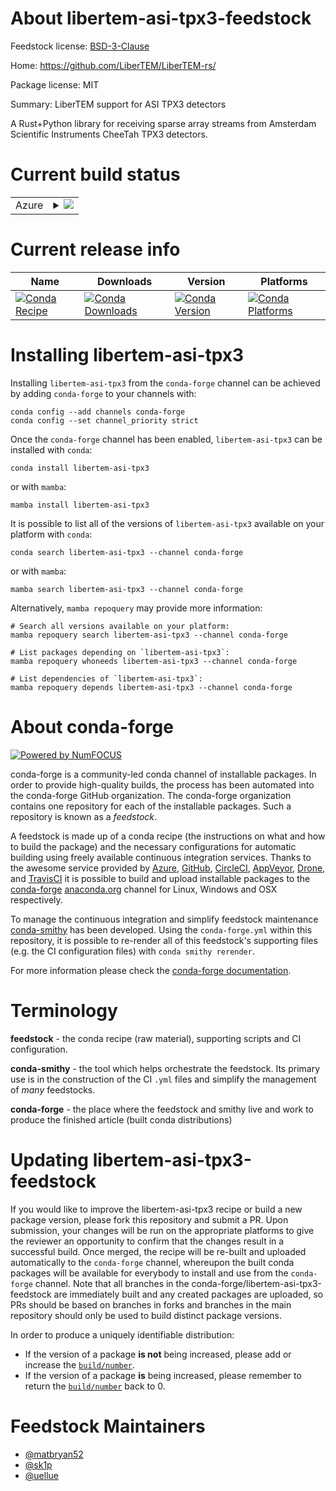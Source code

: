 About libertem-asi-tpx3-feedstock
=================================

Feedstock license: [BSD-3-Clause](https://github.com/conda-forge/libertem-asi-tpx3-feedstock/blob/main/LICENSE.txt)

Home: https://github.com/LiberTEM/LiberTEM-rs/

Package license: MIT

Summary: LiberTEM support for ASI TPX3 detectors

A Rust+Python library for receiving sparse array
streams from Amsterdam Scientific Instruments
CheeTah TPX3 detectors.


Current build status
====================


<table>
    
  <tr>
    <td>Azure</td>
    <td>
      <details>
        <summary>
          <a href="https://dev.azure.com/conda-forge/feedstock-builds/_build/latest?definitionId=19659&branchName=main">
            <img src="https://dev.azure.com/conda-forge/feedstock-builds/_apis/build/status/libertem-asi-tpx3-feedstock?branchName=main">
          </a>
        </summary>
        <table>
          <thead><tr><th>Variant</th><th>Status</th></tr></thead>
          <tbody><tr>
              <td>linux_64_python3.10.____cpython</td>
              <td>
                <a href="https://dev.azure.com/conda-forge/feedstock-builds/_build/latest?definitionId=19659&branchName=main">
                  <img src="https://dev.azure.com/conda-forge/feedstock-builds/_apis/build/status/libertem-asi-tpx3-feedstock?branchName=main&jobName=linux&configuration=linux%20linux_64_python3.10.____cpython" alt="variant">
                </a>
              </td>
            </tr><tr>
              <td>linux_64_python3.11.____cpython</td>
              <td>
                <a href="https://dev.azure.com/conda-forge/feedstock-builds/_build/latest?definitionId=19659&branchName=main">
                  <img src="https://dev.azure.com/conda-forge/feedstock-builds/_apis/build/status/libertem-asi-tpx3-feedstock?branchName=main&jobName=linux&configuration=linux%20linux_64_python3.11.____cpython" alt="variant">
                </a>
              </td>
            </tr><tr>
              <td>linux_64_python3.12.____cpython</td>
              <td>
                <a href="https://dev.azure.com/conda-forge/feedstock-builds/_build/latest?definitionId=19659&branchName=main">
                  <img src="https://dev.azure.com/conda-forge/feedstock-builds/_apis/build/status/libertem-asi-tpx3-feedstock?branchName=main&jobName=linux&configuration=linux%20linux_64_python3.12.____cpython" alt="variant">
                </a>
              </td>
            </tr><tr>
              <td>linux_64_python3.9.____cpython</td>
              <td>
                <a href="https://dev.azure.com/conda-forge/feedstock-builds/_build/latest?definitionId=19659&branchName=main">
                  <img src="https://dev.azure.com/conda-forge/feedstock-builds/_apis/build/status/libertem-asi-tpx3-feedstock?branchName=main&jobName=linux&configuration=linux%20linux_64_python3.9.____cpython" alt="variant">
                </a>
              </td>
            </tr><tr>
              <td>osx_64_python3.10.____cpython</td>
              <td>
                <a href="https://dev.azure.com/conda-forge/feedstock-builds/_build/latest?definitionId=19659&branchName=main">
                  <img src="https://dev.azure.com/conda-forge/feedstock-builds/_apis/build/status/libertem-asi-tpx3-feedstock?branchName=main&jobName=osx&configuration=osx%20osx_64_python3.10.____cpython" alt="variant">
                </a>
              </td>
            </tr><tr>
              <td>osx_64_python3.11.____cpython</td>
              <td>
                <a href="https://dev.azure.com/conda-forge/feedstock-builds/_build/latest?definitionId=19659&branchName=main">
                  <img src="https://dev.azure.com/conda-forge/feedstock-builds/_apis/build/status/libertem-asi-tpx3-feedstock?branchName=main&jobName=osx&configuration=osx%20osx_64_python3.11.____cpython" alt="variant">
                </a>
              </td>
            </tr><tr>
              <td>osx_64_python3.12.____cpython</td>
              <td>
                <a href="https://dev.azure.com/conda-forge/feedstock-builds/_build/latest?definitionId=19659&branchName=main">
                  <img src="https://dev.azure.com/conda-forge/feedstock-builds/_apis/build/status/libertem-asi-tpx3-feedstock?branchName=main&jobName=osx&configuration=osx%20osx_64_python3.12.____cpython" alt="variant">
                </a>
              </td>
            </tr><tr>
              <td>osx_64_python3.9.____cpython</td>
              <td>
                <a href="https://dev.azure.com/conda-forge/feedstock-builds/_build/latest?definitionId=19659&branchName=main">
                  <img src="https://dev.azure.com/conda-forge/feedstock-builds/_apis/build/status/libertem-asi-tpx3-feedstock?branchName=main&jobName=osx&configuration=osx%20osx_64_python3.9.____cpython" alt="variant">
                </a>
              </td>
            </tr><tr>
              <td>win_64_python3.10.____cpython</td>
              <td>
                <a href="https://dev.azure.com/conda-forge/feedstock-builds/_build/latest?definitionId=19659&branchName=main">
                  <img src="https://dev.azure.com/conda-forge/feedstock-builds/_apis/build/status/libertem-asi-tpx3-feedstock?branchName=main&jobName=win&configuration=win%20win_64_python3.10.____cpython" alt="variant">
                </a>
              </td>
            </tr><tr>
              <td>win_64_python3.11.____cpython</td>
              <td>
                <a href="https://dev.azure.com/conda-forge/feedstock-builds/_build/latest?definitionId=19659&branchName=main">
                  <img src="https://dev.azure.com/conda-forge/feedstock-builds/_apis/build/status/libertem-asi-tpx3-feedstock?branchName=main&jobName=win&configuration=win%20win_64_python3.11.____cpython" alt="variant">
                </a>
              </td>
            </tr><tr>
              <td>win_64_python3.12.____cpython</td>
              <td>
                <a href="https://dev.azure.com/conda-forge/feedstock-builds/_build/latest?definitionId=19659&branchName=main">
                  <img src="https://dev.azure.com/conda-forge/feedstock-builds/_apis/build/status/libertem-asi-tpx3-feedstock?branchName=main&jobName=win&configuration=win%20win_64_python3.12.____cpython" alt="variant">
                </a>
              </td>
            </tr><tr>
              <td>win_64_python3.9.____cpython</td>
              <td>
                <a href="https://dev.azure.com/conda-forge/feedstock-builds/_build/latest?definitionId=19659&branchName=main">
                  <img src="https://dev.azure.com/conda-forge/feedstock-builds/_apis/build/status/libertem-asi-tpx3-feedstock?branchName=main&jobName=win&configuration=win%20win_64_python3.9.____cpython" alt="variant">
                </a>
              </td>
            </tr>
          </tbody>
        </table>
      </details>
    </td>
  </tr>
</table>

Current release info
====================

| Name | Downloads | Version | Platforms |
| --- | --- | --- | --- |
| [![Conda Recipe](https://img.shields.io/badge/recipe-libertem--asi--tpx3-green.svg)](https://anaconda.org/conda-forge/libertem-asi-tpx3) | [![Conda Downloads](https://img.shields.io/conda/dn/conda-forge/libertem-asi-tpx3.svg)](https://anaconda.org/conda-forge/libertem-asi-tpx3) | [![Conda Version](https://img.shields.io/conda/vn/conda-forge/libertem-asi-tpx3.svg)](https://anaconda.org/conda-forge/libertem-asi-tpx3) | [![Conda Platforms](https://img.shields.io/conda/pn/conda-forge/libertem-asi-tpx3.svg)](https://anaconda.org/conda-forge/libertem-asi-tpx3) |

Installing libertem-asi-tpx3
============================

Installing `libertem-asi-tpx3` from the `conda-forge` channel can be achieved by adding `conda-forge` to your channels with:

```
conda config --add channels conda-forge
conda config --set channel_priority strict
```

Once the `conda-forge` channel has been enabled, `libertem-asi-tpx3` can be installed with `conda`:

```
conda install libertem-asi-tpx3
```

or with `mamba`:

```
mamba install libertem-asi-tpx3
```

It is possible to list all of the versions of `libertem-asi-tpx3` available on your platform with `conda`:

```
conda search libertem-asi-tpx3 --channel conda-forge
```

or with `mamba`:

```
mamba search libertem-asi-tpx3 --channel conda-forge
```

Alternatively, `mamba repoquery` may provide more information:

```
# Search all versions available on your platform:
mamba repoquery search libertem-asi-tpx3 --channel conda-forge

# List packages depending on `libertem-asi-tpx3`:
mamba repoquery whoneeds libertem-asi-tpx3 --channel conda-forge

# List dependencies of `libertem-asi-tpx3`:
mamba repoquery depends libertem-asi-tpx3 --channel conda-forge
```


About conda-forge
=================

[![Powered by
NumFOCUS](https://img.shields.io/badge/powered%20by-NumFOCUS-orange.svg?style=flat&colorA=E1523D&colorB=007D8A)](https://numfocus.org)

conda-forge is a community-led conda channel of installable packages.
In order to provide high-quality builds, the process has been automated into the
conda-forge GitHub organization. The conda-forge organization contains one repository
for each of the installable packages. Such a repository is known as a *feedstock*.

A feedstock is made up of a conda recipe (the instructions on what and how to build
the package) and the necessary configurations for automatic building using freely
available continuous integration services. Thanks to the awesome service provided by
[Azure](https://azure.microsoft.com/en-us/services/devops/), [GitHub](https://github.com/),
[CircleCI](https://circleci.com/), [AppVeyor](https://www.appveyor.com/),
[Drone](https://cloud.drone.io/welcome), and [TravisCI](https://travis-ci.com/)
it is possible to build and upload installable packages to the
[conda-forge](https://anaconda.org/conda-forge) [anaconda.org](https://anaconda.org/)
channel for Linux, Windows and OSX respectively.

To manage the continuous integration and simplify feedstock maintenance
[conda-smithy](https://github.com/conda-forge/conda-smithy) has been developed.
Using the ``conda-forge.yml`` within this repository, it is possible to re-render all of
this feedstock's supporting files (e.g. the CI configuration files) with ``conda smithy rerender``.

For more information please check the [conda-forge documentation](https://conda-forge.org/docs/).

Terminology
===========

**feedstock** - the conda recipe (raw material), supporting scripts and CI configuration.

**conda-smithy** - the tool which helps orchestrate the feedstock.
                   Its primary use is in the construction of the CI ``.yml`` files
                   and simplify the management of *many* feedstocks.

**conda-forge** - the place where the feedstock and smithy live and work to
                  produce the finished article (built conda distributions)


Updating libertem-asi-tpx3-feedstock
====================================

If you would like to improve the libertem-asi-tpx3 recipe or build a new
package version, please fork this repository and submit a PR. Upon submission,
your changes will be run on the appropriate platforms to give the reviewer an
opportunity to confirm that the changes result in a successful build. Once
merged, the recipe will be re-built and uploaded automatically to the
`conda-forge` channel, whereupon the built conda packages will be available for
everybody to install and use from the `conda-forge` channel.
Note that all branches in the conda-forge/libertem-asi-tpx3-feedstock are
immediately built and any created packages are uploaded, so PRs should be based
on branches in forks and branches in the main repository should only be used to
build distinct package versions.

In order to produce a uniquely identifiable distribution:
 * If the version of a package **is not** being increased, please add or increase
   the [``build/number``](https://docs.conda.io/projects/conda-build/en/latest/resources/define-metadata.html#build-number-and-string).
 * If the version of a package **is** being increased, please remember to return
   the [``build/number``](https://docs.conda.io/projects/conda-build/en/latest/resources/define-metadata.html#build-number-and-string)
   back to 0.

Feedstock Maintainers
=====================

* [@matbryan52](https://github.com/matbryan52/)
* [@sk1p](https://github.com/sk1p/)
* [@uellue](https://github.com/uellue/)

